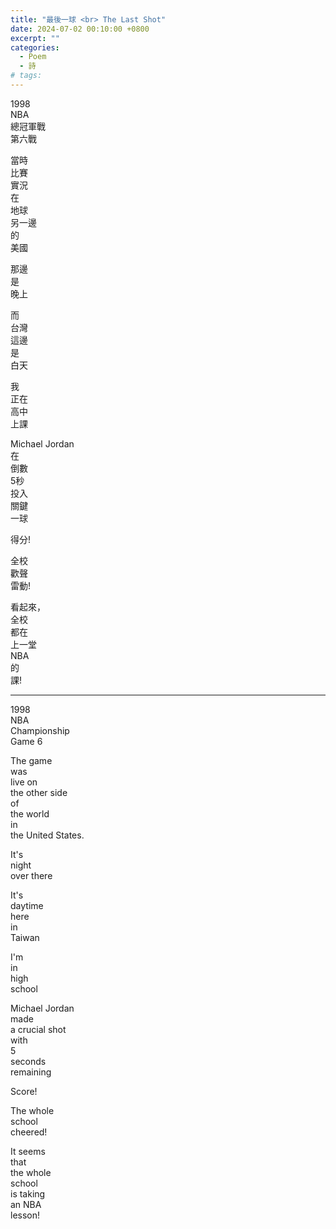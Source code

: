 ```yaml
---
title: "最後一球 <br> The Last Shot"
date: 2024-07-02 00:10:00 +0800
excerpt: ""
categories:
  - Poem
  - 詩
# tags:
---
```


1998  
NBA  
總冠軍戰  
第六戰 

當時  
比賽  
實況  
在  
地球  
另一邊  
的  
美國

那邊  
是  
晚上

而  
台灣  
這邊  
是  
白天

我  
正在  
高中  
上課

Michael Jordan  
在  
倒數  
5秒  
投入  
關鍵  
一球

得分!

全校  
歡聲  
雷動!

看起來，  
全校  
都在  
上一堂  
NBA  
的  
課!

---

1998  
NBA  
Championship  
Game 6

The game  
was  
live on  
the other side  
of  
the world  
in  
the United States.

It's  
night  
over there

It's  
daytime  
here  
in  
Taiwan

I'm  
in  
high  
school

Michael Jordan  
made  
a crucial shot  
with  
5  
seconds  
remaining

Score!

The whole  
school  
cheered!

It seems  
that  
the whole  
school  
is taking  
an NBA  
lesson!
